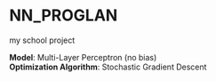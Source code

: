 # NN_PROGLAN
my school project

**Model**: Multi-Layer Perceptron (no bias)  
**Optimization Algorithm**: Stochastic Gradient Descent
